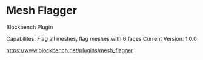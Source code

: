 # Mesh Flagger
Blockbench Plugin

Capabilites: Flag all meshes, flag meshes with 6 faces
Current Version: 1.0.0

https://www.blockbench.net/plugins/mesh_flagger
